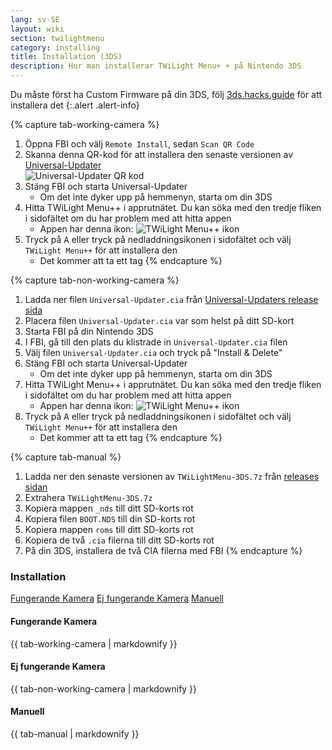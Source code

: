 ```yaml
---
lang: sv-SE
layout: wiki
section: twilightmenu
category: installing
title: Installation (3DS)
description: Hur man installerar TWiLight Menu+ + på Nintendo 3DS
---
```


Du måste först ha Custom Firmware på din 3DS, följ [3ds.hacks.guide](https://3ds.hacks.guide) för att installera det
{:.alert .alert-info}

{% capture tab-working-camera %}
1. Öppna FBI och välj `Remote Install`, sedan `Scan QR Code`
1. Skanna denna QR-kod för att installera den senaste versionen av [Universal-Updater](https://github.com/Universal-Team/Universal-Updater)<br> ![Universal-Updater QR kod](https://db.universal-team.net/assets/images/qr/universal-updater.cia.png)
1. Stäng FBI och starta Universal-Updater
   - Om det inte dyker upp på hemmenyn, starta om din 3DS
1. Hitta TWiLight Menu++ i apprutnätet. Du kan söka med den tredje fliken i sidofältet om du har problem med att hitta appen
   - Appen har denna ikon: ![TWiLight Menu++ ikon](https://raw.githubusercontent.com/DS-Homebrew/TWiLightMenu/master/booter/icon.bmp)
1. Tryck på <kbd class="face">A</kbd> eller tryck på nedladdningsikonen i sidofältet och välj `TWiLight Menu++` för att installera den
   - Det kommer att ta ett tag
{% endcapture %}

{% capture tab-non-working-camera %}
1. Ladda ner filen `Universal-Updater.cia` från [Universal-Updaters release sida](https://github.com/Universal-Team/Universal-Updater/releases)
1. Placera filen `Universal-Updater.cia` var som helst på ditt SD-kort
1. Starta FBI på din Nintendo 3DS
1. I FBI, gå till den plats du klistrade in `Universal-Updater.cia` filen
1. Välj filen `Universal-Updater.cia` och tryck på "Install & Delete"
1. Stäng FBI och starta Universal-Updater
   - Om det inte dyker upp på hemmenyn, starta om din 3DS
1. Hitta TWiLight Menu++ i apprutnätet. Du kan söka med den tredje fliken i sidofältet om du har problem med att hitta appen
   - Appen har denna ikon: ![TWiLight Menu++ ikon](https://raw.githubusercontent.com/DS-Homebrew/TWiLightMenu/master/booter/icon.bmp)
1. Tryck på <kbd class="face">A</kbd> eller tryck på nedladdningsikonen i sidofältet och välj `TWiLight Menu++` för att installera den
   - Det kommer att ta ett tag
{% endcapture %}

{% capture tab-manual %}
1. Ladda ner den senaste versionen av `TWiLightMenu-3DS.7z` från [releases sidan](https://github.com/DS-Homebrew/TWiLightMenu/releases)
1. Extrahera `TWiLightMenu-3DS.7z`
1. Kopiera mappen `_nds` till ditt SD-korts rot
1. Kopiera filen `BOOT.NDS` till din SD-korts rot
1. Kopiera mappen `roms` till ditt SD-korts rot
1. Kopiera de två `.cia` filerna till ditt SD-korts rot
1. På din 3DS, installera de två CIA filerna med FBI
{% endcapture %}

### Installation

<div class="tab-container">
   <div class="pb-3">
      <a class="tab-link btn btn-outline-secondary tab-default" href="#tab-working-camera" onclick="openTab(event, event.currentTarget)" data-tab-name="working-camera">Fungerande Kamera</a>      <a class="tab-link btn btn-outline-secondary" href="#tab-non-working-camera" onclick="openTab(event, event.currentTarget)" data-tab-name="non-working-camera">Ej fungerande Kamera</a>      <a class="tab-link btn btn-outline-secondary" href="#tab-manual" onclick="openTab(event, event.currentTarget)" data-tab-name="manual">Manuell</a>
   </div>
   <div id="tab-working-camera">
      <noscript><h4>Fungerande Kamera</h4></noscript>
      {{ tab-working-camera | markdownify }}
   </div>
   <div id="tab-non-working-camera">
      <noscript><h4>Ej fungerande Kamera</h4></noscript>
      {{ tab-non-working-camera | markdownify }}
   </div>
   <div id="tab-manual">
      <noscript><h4>Manuell</h4></noscript>
      {{ tab-manual | markdownify }}
   </div>
</div>
